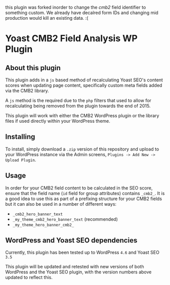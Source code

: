 this plugin was forked inorder to change the _cmb2_ field identifier to something custom. We already have decalred form IDs and changing mid production would kill an existing data. :(

# Yoast CMB2 Field Analysis WP Plugin

## About this plugin

This plugin adds in a `js` based method of recalculating Yoast SEO's content
scores when updating page content, specifically custom meta fields added via the
CMB2 library.

A `js` method is the required due to the `php` filters that used to allow for
recalculating being removed from the plugin towards the end of 2015.

This plugin will work with either the CMB2 WordPress plugin or the library files
if used directly within your WordPress theme.

## Installing

To install, simply download a `.zip` version of this repository and upload to
your WordPress instance via the Admin screens,
`Plugins -> Add New -> Upload Plugin`.

## Usage

In order for your CMB2 field content to be calculated in the SEO score, ensure
that the field name (`id` field for group attributes) contains `_cmb2_`.
It is a good idea to use this as part of a prefixing structure for your CMB2
fields but it can also be used in a number of different ways:

-   `_cmb2_hero_banner_text`
-   `_my_theme_cmb2_hero_banner_text` (recommended)
-   `_my_theme_hero_banner_cmb2_`

## WordPress and Yoast SEO dependencies

Currently, this plugin has been tested up to WordPress
`4.6` and Yoast SEO `3.5`

This plugin will be updated and retested with new versions of both
WordPress and the Yoast SEO plugin, with the version numbers above
updated to reflect this.
